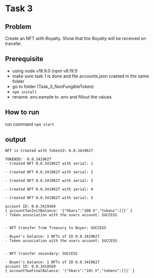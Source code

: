 # Task 3

## Problem
Create an NFT with Royalty. Show that the Royalty will be received on transfer.

## Prerequisite
- using node v18.9.0 (npm v8.19.1)
- make sure task 1 is done and file accounts.json craeted in the same folder
- go to folder (Task_3_NonFungibleToken)
- `npm install`
- rename .env.eample to .env and fillout the values

## How to run
run command  `npm start`

## output

```
NFT is Created with TokenId: 0.0.3419627 

TOKENID:  0.0.3419627
- Created NFT 0.0.3419627 with serial: 1 

- Created NFT 0.0.3419627 with serial: 2 

- Created NFT 0.0.3419627 with serial: 3 

- Created NFT 0.0.3419627 with serial: 4 

- Created NFT 0.0.3419627 with serial: 5 

account ID: 0.0.3419569
{ accountTwoInitBalance: '{"hbars":"100 ℏ","tokens":[]}' }
- Token association with the users account: SUCCESS 


- NFT transfer from Treasury to Buyer: SUCCESS 

- Buyer's balance: 1 NFTs of ID 0.0.3419627
- Token association with the users account: SUCCESS 


- NFT transfer secondary: SUCCESS 

- Buyer's balance: 1 NFTs of ID 0.0.3419627
account ID: 0.0.3419569
{ accountTwoFinalBalance: '{"hbars":"101 ℏ","tokens":[]}' }
```